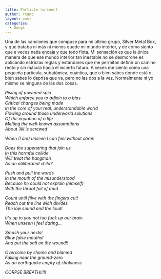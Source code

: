 ```yaml
---
title: Particle (unseen)
author: rcano
layout: post
categories:
  - Songs
---
```


Una de las canciones que compuse para mi último grupo, Silver Metal Box, y que
trataba ni más ni menos quede mi mundo interior, y de como siento que a
veces nada encaja y que todo flota. Mi sensación es que la única manera de que
ese mundo interior tan inestable no se desmorone es aplicando estrictas reglas
y estándares que me permitan definir un camino recto y sin mácula hacia el
incierto futuro. A veces me siento como una pequeña partícula, subatómica,
cuántica, que o bien sabes donde está o bien sabes lo deprisa que va, pero no
las dos a la vez. Normalmente ni yo mismo se ninguna de las dos cosas.

*Rising of powered spin*  
*Which enforce you to adjoin to a bias*  
*Critical changes being made*  
*In the core of your real, understandable world*  
*Flowing around those underworld solutions*  
*Of the equation of a life*  
*Melting the well-known assumptions*  
*About 'All is screwed'*  
  
*When (I am) unseen I can feel without care!!*  
  
*Does the superstring that join us*  
*In this harmful collide*  
*Will treat the hangman*  
*As an obliterated child?*  
  
*Push and pull the words*  
*In the mouth of the misunderstood*  
*Because he could not explain (himself)*  
*With the throat full of mud*  
  
*Count until filve with the fingers cut!*  
*Reach out the line wich divides*  
*The low sound and the loud!*  
  
*It's up to you not tuo fuck up our brain*  
*When unseen I feel daring...*  
  
*Smash your nests!*  
*Blow false mouths!*  
*And put the salt on the wound!!*  
  
*Overcome by shame and blamed*  
*Falling near the ground-zero*  
*As an earthquake empty of shakiness*  
  
*CORPSE BREATH!!!!!*  
